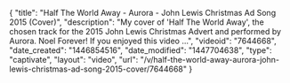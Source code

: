 {
    "title": "Half The World Away - Aurora - John Lewis Christmas Ad Song 2015 (Cover)",
    "description": "My cover of 'Half The World Away', the chosen track for the 2015 John Lewis Christmas Advert and performed by Aurora. Noel Forever! If you enjoyed this video ...",
    "videoid": "7644668",
    "date_created": "1446854516",
    "date_modified": "1447704638",
    "type": "captivate",
    "layout": "video",
    "url": "\/v\/half-the-world-away-aurora-john-lewis-christmas-ad-song-2015-cover\/7644668"
}